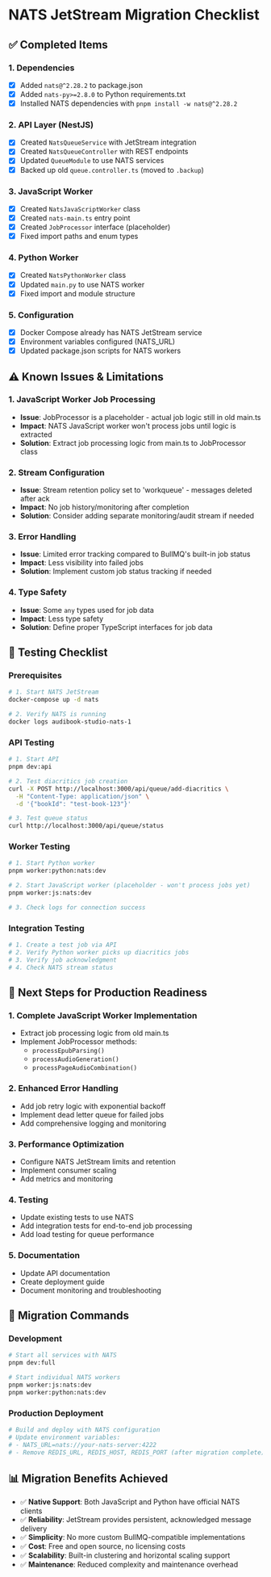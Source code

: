 # NATS JetStream Migration Checklist

## ✅ Completed Items

### 1. Dependencies
- [x] Added `nats@^2.28.2` to package.json
- [x] Added `nats-py>=2.8.0` to Python requirements.txt
- [x] Installed NATS dependencies with `pnpm install -w nats@^2.28.2`

### 2. API Layer (NestJS)
- [x] Created `NatsQueueService` with JetStream integration
- [x] Created `NatsQueueController` with REST endpoints
- [x] Updated `QueueModule` to use NATS services
- [x] Backed up old `queue.controller.ts` (moved to `.backup`)

### 3. JavaScript Worker
- [x] Created `NatsJavaScriptWorker` class
- [x] Created `nats-main.ts` entry point
- [x] Created `JobProcessor` interface (placeholder)
- [x] Fixed import paths and enum types

### 4. Python Worker
- [x] Created `NatsPythonWorker` class
- [x] Updated `main.py` to use NATS worker
- [x] Fixed import and module structure

### 5. Configuration
- [x] Docker Compose already has NATS JetStream service
- [x] Environment variables configured (NATS_URL)
- [x] Updated package.json scripts for NATS workers

## ⚠️ Known Issues & Limitations

### 1. JavaScript Worker Job Processing
- **Issue**: JobProcessor is a placeholder - actual job logic still in old main.ts
- **Impact**: NATS JavaScript worker won't process jobs until logic is extracted
- **Solution**: Extract job processing logic from main.ts to JobProcessor class

### 2. Stream Configuration
- **Issue**: Stream retention policy set to 'workqueue' - messages deleted after ack
- **Impact**: No job history/monitoring after completion
- **Solution**: Consider adding separate monitoring/audit stream if needed

### 3. Error Handling
- **Issue**: Limited error tracking compared to BullMQ's built-in job status
- **Impact**: Less visibility into failed jobs
- **Solution**: Implement custom job status tracking if needed

### 4. Type Safety
- **Issue**: Some `any` types used for job data
- **Impact**: Less type safety
- **Solution**: Define proper TypeScript interfaces for job data

## 🧪 Testing Checklist

### Prerequisites
```bash
# 1. Start NATS JetStream
docker-compose up -d nats

# 2. Verify NATS is running
docker logs audibook-studio-nats-1
```

### API Testing
```bash
# 1. Start API
pnpm dev:api

# 2. Test diacritics job creation
curl -X POST http://localhost:3000/api/queue/add-diacritics \
  -H "Content-Type: application/json" \
  -d '{"bookId": "test-book-123"}'

# 3. Test queue status
curl http://localhost:3000/api/queue/status
```

### Worker Testing
```bash
# 1. Start Python worker
pnpm worker:python:nats:dev

# 2. Start JavaScript worker (placeholder - won't process jobs yet)
pnpm worker:js:nats:dev

# 3. Check logs for connection success
```

### Integration Testing
```bash
# 1. Create a test job via API
# 2. Verify Python worker picks up diacritics jobs
# 3. Verify job acknowledgment
# 4. Check NATS stream status
```

## 🚀 Next Steps for Production Readiness

### 1. Complete JavaScript Worker Implementation
- Extract job processing logic from old main.ts
- Implement JobProcessor methods:
  - `processEpubParsing()`
  - `processAudioGeneration()`
  - `processPageAudioCombination()`

### 2. Enhanced Error Handling
- Add job retry logic with exponential backoff
- Implement dead letter queue for failed jobs
- Add comprehensive logging and monitoring

### 3. Performance Optimization
- Configure NATS JetStream limits and retention
- Implement consumer scaling
- Add metrics and monitoring

### 4. Testing
- Update existing tests to use NATS
- Add integration tests for end-to-end job processing
- Add load testing for queue performance

### 5. Documentation
- Update API documentation
- Create deployment guide
- Document monitoring and troubleshooting

## 🔧 Migration Commands

### Development
```bash
# Start all services with NATS
pnpm dev:full

# Start individual NATS workers
pnpm worker:js:nats:dev
pnpm worker:python:nats:dev
```

### Production Deployment
```bash
# Build and deploy with NATS configuration
# Update environment variables:
# - NATS_URL=nats://your-nats-server:4222
# - Remove REDIS_URL, REDIS_HOST, REDIS_PORT (after migration complete)
```

## 📊 Migration Benefits Achieved

- ✅ **Native Support**: Both JavaScript and Python have official NATS clients
- ✅ **Reliability**: JetStream provides persistent, acknowledged message delivery
- ✅ **Simplicity**: No more custom BullMQ-compatible implementations
- ✅ **Cost**: Free and open source, no licensing costs
- ✅ **Scalability**: Built-in clustering and horizontal scaling support
- ✅ **Maintenance**: Reduced complexity and maintenance overhead
